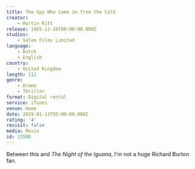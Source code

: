 ```yaml
---
title: The Spy Who Came in from the Cold
creator:
    - Martin Ritt
release: 1965-12-16T00:00:00.000Z
studios:
    - Salem Films Limited
language:
    - Dutch
    - English
country:
    - United Kingdom
length: 112
genre:
    - Drama
    - Thriller
format: Digital rental
service: iTunes
venue: Home
date: 2019-01-13T05:00:00.000Z
rating: '4'
revisit: false
media: Movie
id: 13580
---
```


Between this and <em>The Night of the Iguana</em>, I'm not a huge Richard Burton fan.
